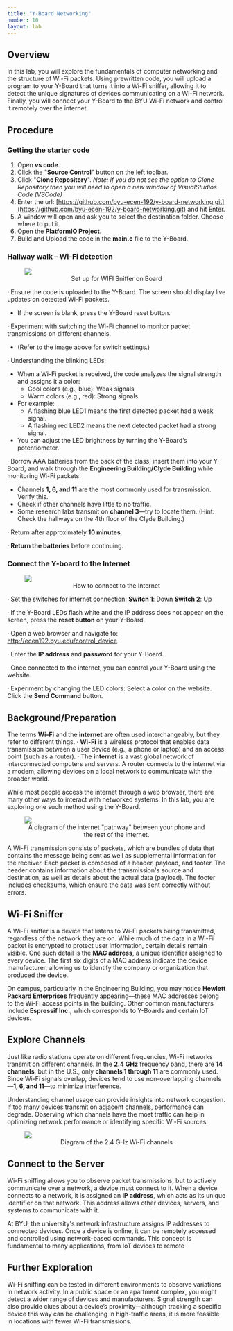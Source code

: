 ```yaml
---
title: "Y-Board Networking"
number: 10
layout: lab
---
```


<!-- 
NOTICE: THIS PAGE USES DYNAMIC FIGURE NUMBERS.
all your images should following this format:

<figure class="image mx-auto" style="max-width: 750px">
  <img src="{% raw %}{% link /assets/labname/imagename.jpg %}{% endraw %}" style="display: block; margin: auto;">
  <figcaption style="text-align: center;"><strong></strong> INSERT A CAPTION</figcaption>
</figure>

NOTES:
  - Notice the <strong> tags are empty in the <figcaption> block. The script uses these to handle the nametags.
  - If you want to copy and past the shape above, you may, but remove the {% raw %} {% endraw%} tags in the <img src> block.
-->

## Overview

In this lab, you will explore the fundamentals of computer networking and the structure of Wi-Fi packets. Using prewritten code, you will upload a program to your Y-Board that turns it into a Wi-Fi sniffer, allowing it to detect the unique signatures of devices communicating on a Wi-Fi network. Finally, you will connect your Y-Board to the BYU Wi-Fi network and control it remotely over the internet.


## Procedure

### Getting the starter code

1. Open **vs code**.
2. Click the "**Source Control**" button on the left toolbar.
3. Click "**Clone Repository**".
  *Note: if you do not see the option to Clone Repository then you will need to open a new window of VisualStudios Code (VSCode)*
1. Enter the url: [https://github.com/byu-ecen-192/y-board-networking.git](https://github.com/byu-ecen-192/y-board-networking.git) and hit Enter.
2. A window will open and ask you to select the destination folder. Choose where to put it.
3. Open the **PlatformIO Project**.
4. Build and Upload the code in the **main.c** file to the Y-Board.

### Hallway walk – Wi-Fi detection

<figure class="image mx-auto" style="max-width: 750px">
  <img src="{% link /assets/09_yb_networking/wifiDeection.jpg %}" style="display: block; margin: auto;">
  <figcaption style="text-align: center;"><strong></strong> Set up for WIFI Sniffer on Board </figcaption>
</figure>

· Ensure the code is uploaded to the Y-Board. The screen should display live updates on detected Wi-Fi packets.
  - If the screen is blank, press the Y-Board reset button.

· Experiment with switching the Wi-Fi channel to monitor packet transmissions on different channels.
  - (Refer to the image above for switch settings.)

· Understanding the blinking LEDs:
  - When a Wi-Fi packet is received, the code analyzes the signal strength and assigns it a color:
    - Cool colors (e.g., blue): Weak signals
    - Warm colors (e.g., red): Strong signals
  - For example:
    - A flashing blue LED1 means the first detected packet had a weak signal.
    - A flashing red LED2 means the next detected packet had a strong signal.
  - You can adjust the LED brightness by turning the Y-Board’s potentiometer.

· Borrow AAA batteries from the back of the class, insert them into your Y-Board, and walk through the **Engineering Building/Clyde Building** while monitoring Wi-Fi packets.
  - Channels **1, 6, and 11** are the most commonly used for transmission. Verify this.
  - Check if other channels have little to no traffic.
  - Some research labs transmit on **channel 3**—try to locate them. (Hint: Check the hallways on the 4th floor of the Clyde Building.)

· Return after approximately **10 minutes**.

· **Return the batteries** before continuing.

### Connect the Y-board to the Internet

<figure class="image mx-auto" style="max-width: 750px">
  <img src="{% link /assets/09_yb_networking/InternetConnection.png %}" style="display: block; margin: auto;">
  <figcaption style="text-align: center;"><strong></strong> How to connect to the Internet </figcaption>
</figure>

· Set the switches for internet connection:
    **Switch 1**: Down 
    **Switch 2**: Up

· If the Y-Board LEDs flash white and the IP address does not appear on the screen, press the **reset button** on your Y-Board.

· Open a web browser and navigate to:
    http://ecen192.byu.edu/control_device

· Enter the **IP address** and **password** for your Y-Board.

· Once connected to the internet, you can control your Y-Board using the website.

· Experiment by changing the LED colors:
    Select a color on the website. 
    Click the **Send Command** button.


## Background/Preparation

The terms **Wi-Fi** and the **internet** are often used interchangeably, but they refer to different things.
· **Wi-Fi** is a wireless protocol that enables data transmission between a user device (e.g., a phone or laptop) and an access point (such as a router).
· The **internet** is a vast global network of interconnected computers and servers. A router connects to the internet via a modem, allowing devices on a local network to communicate with the broader world.

While most people access the internet through a web browser, there are many other ways to interact with networked systems. In this lab, you are exploring one such method using the Y-Board.

<figure class="image mx-auto" style="max-width: 750px">
  <img src="{% link /assets/09_yb_networking/wifi_diagram.jpg %}" style="display: block; margin: auto;">
  <figcaption style="text-align: center;"><strong></strong> A diagram of the internet "pathway" between your phone and the rest of the internet. </figcaption>
</figure>

A Wi-Fi transmission consists of packets, which are bundles of data that contains the message being sent as well as supplemental information for the receiver. Each packet is composed of a header, payload, and footer. The header contains information about the transmission's source and destination, as well as details about the actual data (payload). The footer includes checksums, which ensure the data was sent correctly without errors.


## Wi-Fi Sniffer

A Wi-Fi sniffer is a device that listens to Wi-Fi packets being transmitted, regardless of the network they are on. While much of the data in a Wi-Fi packet is encrypted to protect user information, certain details remain visible. One such detail is the **MAC address**, a unique identifier assigned to every device. The first six digits of a MAC address indicate the device manufacturer, allowing us to identify the company or organization that produced the device.

On campus, particularly in the Engineering Building, you may notice **Hewlett Packard Enterprises** frequently appearing—these MAC addresses belong to the Wi-Fi access points in the building. Other common manufacturers include **Espressif Inc.**, which corresponds to Y-Boards and certain IoT devices.


## Explore Channels

Just like radio stations operate on different frequencies, Wi-Fi networks transmit on different channels. In the **2.4 GHz** frequency band, there are **14 channels**, but in the U.S., only **channels 1 through 11** are commonly used. Since Wi-Fi signals overlap, devices tend to use non-overlapping channels—**1, 6, and 11**—to minimize interference.

Understanding channel usage can provide insights into network congestion. If too many devices transmit on adjacent channels, performance can degrade. Observing which channels have the most traffic can help in optimizing network performance or identifying specific Wi-Fi sources.

<figure class="image mx-auto" style="max-width: 750px">
  <img src="{% link /assets/09_yb_networking/2-4-ghz_channels.png %}" style="display: block; margin: auto;">
  <figcaption style="text-align: center;"><strong></strong> Diagram of the 2.4 GHz Wi-Fi channels</figcaption>
</figure>


## Connect to the Server

Wi-Fi sniffing allows you to observe packet transmissions, but to actively communicate over a network, a device must connect to it. When a device connects to a network, it is assigned an **IP address**, which acts as its unique identifier on that network. This address allows other devices, servers, and systems to communicate with it.

At BYU, the university's network infrastructure assigns IP addresses to connected devices. Once a device is online, it can be remotely accessed and controlled using network-based commands. This concept is fundamental to many applications, from IoT devices to remote


## Further Exploration

Wi-Fi sniffing can be tested in different environments to observe variations in network activity. In a public space or an apartment complex, you might detect a wider range of devices and manufacturers. Signal strength can also provide clues about a device’s proximity—although tracking a specific device this way can be challenging in high-traffic areas, it is more feasible in locations with fewer Wi-Fi transmissions.

